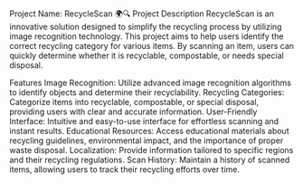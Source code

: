 Project Name: RecycleScan 🌍🔍
Project Description
RecycleScan is an innovative solution designed to simplify the recycling process by utilizing image recognition technology. This project aims to help users identify the correct recycling category for various items. By scanning an item, users can quickly determine whether it is recyclable, compostable, or needs special disposal.

Features
Image Recognition: Utilize advanced image recognition algorithms to identify objects and determine their recyclability.
Recycling Categories: Categorize items into recyclable, compostable, or special disposal, providing users with clear and accurate information.
User-Friendly Interface: Intuitive and easy-to-use interface for effortless scanning and instant results.
Educational Resources: Access educational materials about recycling guidelines, environmental impact, and the importance of proper waste disposal.
Localization: Provide information tailored to specific regions and their recycling regulations.
Scan History: Maintain a history of scanned items, allowing users to track their recycling efforts over time.
